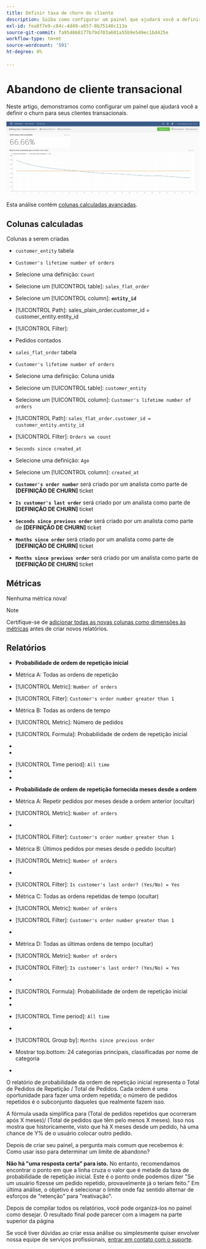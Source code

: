 ```yaml
---
title: Definir taxa de churn do cliente
description: Saiba como configurar um painel que ajudará você a definir o churn para seus clientes transacionais.
exl-id: fea8f7e9-c84c-4d49-a657-8b75140c113a
source-git-commit: fa954868177b79d703a601a55b9e549ec1bd425e
workflow-type: tm+mt
source-wordcount: '501'
ht-degree: 0%

---
```


# Abandono de cliente transacional

Neste artigo, demonstramos como configurar um painel que ajudará você a definir o churn para seus clientes transacionais.

![](../../assets/churn-deashboard.png)

Esta análise contém [colunas calculadas avançadas](../data-warehouse-mgr/adv-calc-columns.md).

## Colunas calculadas

Colunas a serem criadas

* `customer_entity` tabela
* `Customer's lifetime number of orders`
* Selecione uma definição: `Count`
* Selecione um [!UICONTROL table]: `sales_flat_order`
* Selecione um [!UICONTROL column]: **`entity_id`**
* [!UICONTROL Path]: sales_plain_order.customer_id = customer_entity.entity_id
* [!UICONTROL Filter]:
* Pedidos contados

* `sales_flat_order` tabela
* `Customer's lifetime number of orders`
* Selecione uma definição: Coluna unida
* Selecione um [!UICONTROL table]: `customer_entity`
* Selecione um [!UICONTROL column]: `Customer's lifetime number of orders`
* [!UICONTROL Path]: `sales_flat_order.customer_id = customer_entity.entity_id`
* [!UICONTROL Filter]: `Orders we count`

* `Seconds since created_at`
* Selecione uma definição: `Age`
* Selecione um [!UICONTROL column]: `created_at`

* **`Customer's order number`** será criado por um analista como parte de **[DEFINIÇÃO DE CHURN]** ticket
* **`Is customer's last order`** será criado por um analista como parte de **[DEFINIÇÃO DE CHURN]** ticket
* **`Seconds since previous order`** será criado por um analista como parte de **[DEFINIÇÃO DE CHURN]** ticket
* **`Months since order`** será criado por um analista como parte de **[DEFINIÇÃO DE CHURN]** ticket
* **`Months since previous order`** será criado por um analista como parte de **[DEFINIÇÃO DE CHURN]** ticket

## Métricas

Nenhuma métrica nova!

>[!NOTE]
>
>Certifique-se de [adicionar todas as novas colunas como dimensões às métricas](../data-warehouse-mgr/manage-data-dimensions-metrics.md) antes de criar novos relatórios.

## Relatórios

* **Probabilidade de ordem de repetição inicial**
* Métrica A: Todas as ordens de repetição
* [!UICONTROL Metric]: `Number of orders`
* [!UICONTROL Filter]: `Customer's order number greater than 1`

* Métrica B: Todas as ordens de tempo
* [!UICONTROL Metric]: Número de pedidos

* [!UICONTROL Formula]: Probabilidade de ordem de repetição inicial
* 
   [!UICONTROL Fórmula]: `A/B`
* 

   [!UICONTROL Format]: `Percent`

* [!UICONTROL Time period]: `All time`
* 
   [!UICONTROL Interval]: `None`
* 

   [!UICONTROL Chart type]: `Scalar`

* **Probabilidade de ordem de repetição fornecida meses desde a ordem**
* Métrica A: Repetir pedidos por meses desde a ordem anterior (ocultar)
* [!UICONTROL Metric]: `Number of orders`
* 
   [!UICONTROL Perspective]: `Cumulative`
* [!UICONTROL Filter]: `Customer's order number greater than 1`

* Métrica B: Últimos pedidos por meses desde o pedido (ocultar)
* [!UICONTROL Metric]: `Number of orders`
* 
   [!UICONTROL Perspective]: `Cumulative`
* [!UICONTROL Filter]: `Is customer's last order? (Yes/No) = Yes`

* Métrica C: Todas as ordens repetidas de tempo (ocultar)
* [!UICONTROL Metric]: `Number of orders`
* [!UICONTROL Filter]: `Customer's order number greater than 1`

* 

   [!UICONTROL Agrupar por]: `Independent`

* Métrica D: Todas as últimas ordens de tempo (ocultar)
* [!UICONTROL Metric]: `Number of orders`
* [!UICONTROL Filter]: `Is customer's last order? (Yes/No) = Yes`

* 

   [!UICONTROL Agrupar por]: `Independent`

* [!UICONTROL Formula]: Probabilidade de ordem de repetição inicial
* 
   [!UICONTROL Fórmula]: `(C-A)/(C+D-A-B)`
* 

   [!UICONTROL Format]: `Percent`

* [!UICONTROL Time period]: `All time`
* 
   [!UICONTROL Interval]: `None`
* [!UICONTROL Group by]: `Months since previous order`
* Mostrar top.bottom: 24 categorias principais, classificadas por nome de categoria

* 

   [!UICONTROL Chart type]: `Line`

O relatório de probabilidade da ordem de repetição inicial representa o Total de Pedidos de Repetição / Total de Pedidos. Cada ordem é uma oportunidade para fazer uma ordem repetida; o número de pedidos repetidos é o subconjunto daqueles que realmente fazem isso.

A fórmula usada simplifica para (Total de pedidos repetidos que ocorreram após X meses)/ (Total de pedidos que têm pelo menos X meses). Isso nos mostra que historicamente, visto que há X meses desde um pedido, há uma chance de Y% de o usuário colocar outro pedido.

Depois de criar seu painel, a pergunta mais comum que recebemos é: Como usar isso para determinar um limite de abandono?

**Não há &quot;uma resposta certa&quot; para isto.** No entanto, recomendamos encontrar o ponto em que a linha cruza o valor que é metade da taxa de probabilidade de repetição inicial. Este é o ponto onde podemos dizer &quot;Se um usuário fizesse um pedido repetido, provavelmente já o teriam feito.&quot; Em última análise, o objetivo é selecionar o limite onde faz sentido alternar de esforços de &quot;retenção&quot; para &quot;reativação&quot;.

Depois de compilar todos os relatórios, você pode organizá-los no painel como desejar. O resultado final pode parecer com a imagem na parte superior da página

Se você tiver dúvidas ao criar essa análise ou simplesmente quiser envolver nossa equipe de serviços profissionais, [entrar em contato com o suporte](https://experienceleague.adobe.com/docs/commerce-knowledge-base/kb/troubleshooting/miscellaneous/mbi-service-policies.html?lang=en).

